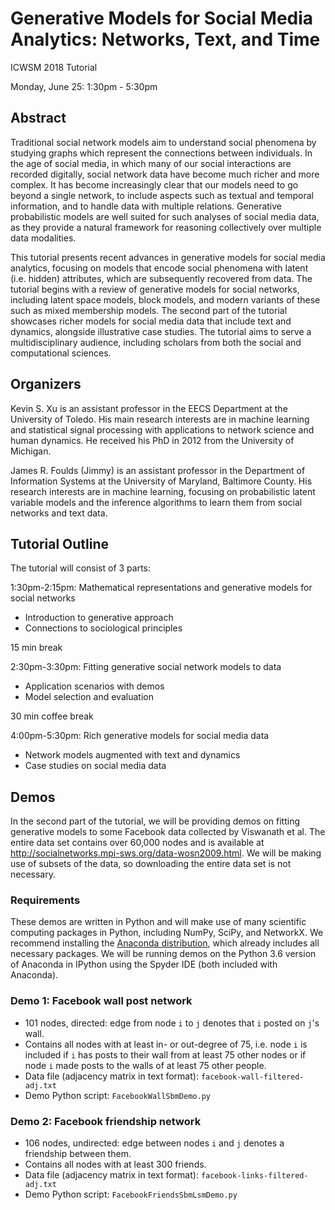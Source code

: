 # Generative Models for Social Media Analytics: Networks, Text, and Time
ICWSM 2018 Tutorial

Monday, June 25: 1:30pm - 5:30pm

## Abstract

Traditional social network models aim to understand social phenomena by studying graphs which represent the connections between individuals. In the age of social media, in which many of our social interactions are recorded digitally, social network data have become much richer and more complex. It has become increasingly clear that our models need to go beyond a single network, to include aspects such as textual and temporal information, and to handle data with multiple relations. Generative probabilistic models are well suited for such analyses of social media data, as they provide a natural framework for reasoning collectively over multiple data modalities.

This tutorial presents recent advances in generative models for social media analytics, focusing on models that encode social phenomena with latent (i.e. hidden) attributes, which are subsequently recovered from data. The tutorial begins with a review of generative models for social networks, including latent space models, block models, and modern variants of these such as mixed membership models. The second part of the tutorial showcases richer models for social media data that include text and dynamics, alongside illustrative case studies. The tutorial aims to serve a multidisciplinary audience, including scholars from both the social and computational sciences.

## Organizers

Kevin S. Xu is an assistant professor in the EECS Department at the University of Toledo. His main research interests are in machine learning and statistical signal processing with applications to network science and human dynamics. He received his PhD in 2012 from the University of Michigan.

James R. Foulds (Jimmy) is an assistant professor in the Department of Information Systems at the University of Maryland, Baltimore County. His research interests are in machine learning, focusing on probabilistic latent variable models and the inference algorithms to learn them from social networks and text data. 

## Tutorial Outline

The tutorial will consist of 3 parts:

1:30pm-2:15pm: Mathematical representations and generative models for social networks

- Introduction to generative approach
- Connections to sociological principles

15 min break

2:30pm-3:30pm: Fitting generative social network models to data

- Application scenarios with demos
- Model selection and evaluation

30 min coffee break

4:00pm-5:30pm: Rich generative models for social media data

- Network models augmented with text and dynamics
- Case studies on social media data

## Demos

In the second part of the tutorial, we will be providing demos on fitting generative models to some Facebook data collected by Viswanath et al. The entire data set contains over 60,000 nodes and is available at http://socialnetworks.mpi-sws.org/data-wosn2009.html. We will be making use of subsets of the data, so downloading the entire data set is not necessary.

### Requirements

These demos are written in Python and will make use of many scientific computing packages in Python, including NumPy, SciPy, and NetworkX. We recommend installing the [Anaconda distribution](https://www.anaconda.com/download/), which already includes all necessary packages. We will be running demos on the Python 3.6 version of Anaconda in IPython using the Spyder IDE (both included with Anaconda).

### Demo 1: Facebook wall post network

- 101 nodes, directed: edge from node `i` to `j` denotes that `i` posted on `j`'s wall.
- Contains all nodes with at least in- or out-degree of 75, i.e. node `i` is included if `i` has posts to their wall from at least 75 other nodes or if node `i` made posts to the walls of at least 75 other people.
- Data file (adjacency matrix in text format): `facebook-wall-filtered-adj.txt`
- Demo Python script: `FacebookWallSbmDemo.py`

### Demo 2: Facebook friendship network

- 106 nodes, undirected: edge between nodes `i` and `j` denotes a friendship between them.
- Contains all nodes with at least 300 friends.
- Data file (adjacency matrix in text format): `facebook-links-filtered-adj.txt`
- Demo Python script: `FacebookFriendsSbmLsmDemo.py`

